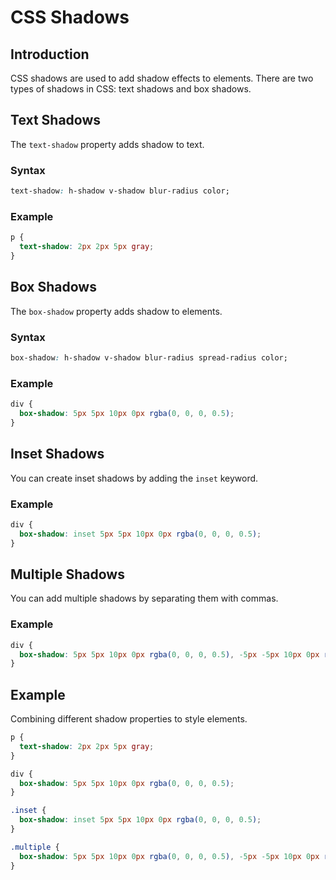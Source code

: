 # CSS Shadows

## Introduction

CSS shadows are used to add shadow effects to elements. There are two types of shadows in CSS: text shadows and box shadows.

## Text Shadows

The `text-shadow` property adds shadow to text.

### Syntax

```css
text-shadow: h-shadow v-shadow blur-radius color;
```

### Example

```css
p {
  text-shadow: 2px 2px 5px gray;
}
```

## Box Shadows

The `box-shadow` property adds shadow to elements.

### Syntax

```css
box-shadow: h-shadow v-shadow blur-radius spread-radius color;
```

### Example

```css
div {
  box-shadow: 5px 5px 10px 0px rgba(0, 0, 0, 0.5);
}
```

## Inset Shadows

You can create inset shadows by adding the `inset` keyword.

### Example

```css
div {
  box-shadow: inset 5px 5px 10px 0px rgba(0, 0, 0, 0.5);
}
```

## Multiple Shadows

You can add multiple shadows by separating them with commas.

### Example

```css
div {
  box-shadow: 5px 5px 10px 0px rgba(0, 0, 0, 0.5), -5px -5px 10px 0px rgba(0, 0, 0, 0.3);
}
```

## Example

Combining different shadow properties to style elements.

```css
p {
  text-shadow: 2px 2px 5px gray;
}

div {
  box-shadow: 5px 5px 10px 0px rgba(0, 0, 0, 0.5);
}

.inset {
  box-shadow: inset 5px 5px 10px 0px rgba(0, 0, 0, 0.5);
}

.multiple {
  box-shadow: 5px 5px 10px 0px rgba(0, 0, 0, 0.5), -5px -5px 10px 0px rgba(0, 0, 0, 0.3);
}
